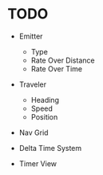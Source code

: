 # TODO

- Emitter
    - Type
    - Rate Over Distance
    - Rate Over Time
- Traveler
    - Heading
    - Speed
    - Position
- Nav Grid

- Delta Time System
- Timer View
